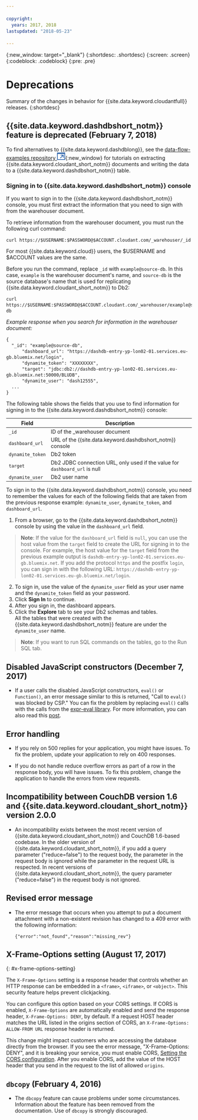 ```yaml
---

copyright:
  years: 2017, 2018
lastupdated: "2018-05-23"

---
```


{:new_window: target="_blank"}
{:shortdesc: .shortdesc}
{:screen: .screen}
{:codeblock: .codeblock}
{:pre: .pre}

<!-- Acrolinx: 2018-05-23 -->

# Deprecations

Summary of the changes in behavior for {{site.data.keyword.cloudantfull}} releases. 
{:shortdesc}

## {{site.data.keyword.dashdbshort_notm}} feature is deprecated (February 7, 2018)
 
To find alternatives to {{site.data.keyword.dashdblong}}, see the 
[data-flow-examples repository ![External link icon](../images/launch-glyph.svg "External link icon")](https://github.com/cloudant-labs/data-flow-examples){:new_window} 
for tutorials on 
extracting {{site.data.keyword.cloudant_short_notm}} documents and writing the data to a 
{{site.data.keyword.dashdbshort_notm}} table.

### Signing in to {{site.data.keyword.dashdbshort_notm}} console  

If you want to sign in to the {{site.data.keyword.dashdbshort_notm}} console, you must first extract the information that you need to sign with from the warehouser document. 

To retrieve information from the warehouser document, you must run the following curl command:

```curl
curl https://$USERNAME:$PASSWORD@$ACCOUNT.cloudant.com/_warehouser/_id
```

For most {{site.data.keyword.cloud}} users, the $USERNAME and $ACCOUNT values are the same. 

Before you run the command, replace `_id` with `example@source-db`. In this case, `example` is the warehouser document's name, and `source-db` is the source database's name that is used for replicating {{site.data.keyword.cloudant_short_notm}} to Db2:

```curl
curl https://$USERNAME:$PASSWORD@$ACCOUNT.cloudant.com/_warehouser/example@source-db
```

_Example response when you search for information in the warehouser document:_

```http
{
  "_id": "example@source-db",
      "dashboard_url": "https://dashdb-entry-yp-lon02-01.services.eu-gb.bluemix.net/login",
      "dynamite_token": "XXXXXXXX",
      "target": "jdbc:db2://dashdb-entry-yp-lon02-01.services.eu-gb.bluemix.net:50000/BLUDB",
      "dynamite_user": "dash12555",
  ...
}
```

The following table shows the fields that you use to find information for signing in to the {{site.data.keyword.dashdbshort_notm}} console: 

| Field | Description 
| --- | --- 
| `_id` | ID of the _warehouser document 
| `dashboard_url` | URL of the {{site.data.keyword.dashdbshort_notm}} console 
| `dynamite_token` | Db2 token 
| `target` | Db2 JDBC connection URL, only used if the value for `dashboard_url` is null
| `dynamite_user` | Db2 user name

To sign in to the {{site.data.keyword.dashdbshort_notm}} console, you need to remember the values for each of the following fields that are taken from the previous response example: `dynamite_user`, `dynamite_token`, and `dashboard_url`.  

1.  From a browser, go to the {{site.data.keyword.dashdbshort_notm}} console by using the value in the `dashboard_url` field.  
> **Note**: If the value for the `dashboard_url` field is `null`, you can use the host value from the `target` field to create the URL for signing in to the console.  For example, the host value for the `target` field from the previous example output is `dashdb-entry-yp-lon02-01.services.eu-gb.bluemix.net`. If you add the protocol `https` and the postfix `login`, you can sign in with the following URL: `https://dashdb-entry-yp-lon02-01.services.eu-gb.bluemix.net/login`.
2. To sign in, use the value of the `dynamite_user` field as your user name and the `dynamite_token` field as your password. 
3.  Click **Sign In** to continue.
4.  After you sign in, the dashboard appears.  
5.  Click the **Explore** tab to see your Db2 schemas and tables.  
    All the tables that were created with the {{site.data.keyword.dashdbshort_notm}} feature are under the `dynamite_user` name.

> **Note**: If you want to run SQL commands on the tables, go to the Run SQL tab.

## Disabled JavaScript constructors (December 7, 2017)

- If a user calls the disabled JavaScript constructors, `eval()` or `Function()`, an error message
similar to this is returned, "Call to `eval()` was blocked by CSP." You can fix the problem 
by replacing `eval()` calls with the calls from the 
[expr-eval library](https://github.com/silentmatt/expr-eval).
For more information, you can also read this 
[post](https://silentmatt.com/javascript-expression-evaluator/).

## Error handling

- If you rely on 500 replies for your application, you might have issues. To fix the problem, 
update your application to rely on 400 responses. 

- If you do not handle reduce overflow errors as part of a row in the response body, 
you will have issues. To fix this problem, change the application to handle the errors 
from view requests.  

## Incompatibility between CouchDB version 1.6 and {{site.data.keyword.cloudant_short_notm}} version 2.0.0

- An incompatibility exists between the most recent version of {{site.data.keyword.cloudant_short_notm}} and CouchDB 1.6-based codebase. In the older version of {{site.data.keyword.cloudant_short_notm}}, if you add a query parameter ("reduce=false") to the request body, the parameter 
in the request body is ignored while the parameter in the request URL is respected. In recent versions of 
{{site.data.keyword.cloudant_short_notm}}, the query parameter ("reduce=false") in the request body is not ignored.

## Revised error message

- The error message that occurs when you attempt to put a document attachment with a non-existent revision has changed to a 409 error with the following information:

	```
	{"error":"not_found","reason":"missing_rev"}
	```

## X-Frame-Options setting (August 17, 2017)
{: #x-frame-options-setting}

The `X-Frame-Options` setting is a response header that controls whether an HTTP response can be embedded in a `<frame>`, `<iframe>`, or `<object>`. This security feature helps prevent clickjacking.

You can configure this option based on your CORS settings. If CORS is enabled, `X-Frame-Options` are automatically enabled and send the response header, `X-Frame-Options: DENY`, by default. If a request HOST header matches the URL listed in the origins section of CORS, an `X-Frame-Options: ALLOW-FROM URL` response header is returned.
 
This change might impact customers who are accessing the database directly from the browser. If you see the error message, "X-Frame-Options: DENY", 
and it is breaking your service, you must enable CORS, [Setting the CORS configuration](../api/cors.html#setting-the-cors-configuration). After you enable CORS, add the value of the HOST header that you send in the request 
to the list of allowed `origins`.

## `dbcopy` (February 4, 2016)

- The `dbcopy` feature can cause problems under some circumstances.
  Information about the feature has been removed from the documentation.
  Use of `dbcopy` is strongly discouraged.